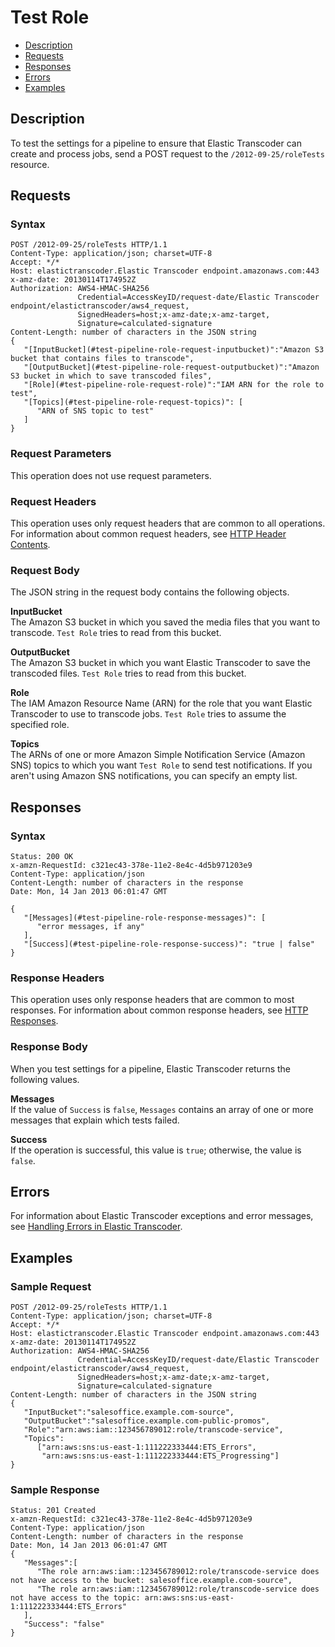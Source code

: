 # Test Role<a name="test-pipeline-role"></a>


+ [Description](#test-pipeline-role-description)
+ [Requests](#test-pipeline-role-requests)
+ [Responses](#test-pipeline-role-responses)
+ [Errors](#test-pipeline-role-response-errors)
+ [Examples](#test-pipeline-role-examples)

## Description<a name="test-pipeline-role-description"></a>

To test the settings for a pipeline to ensure that Elastic Transcoder can create and process jobs, send a POST request to the `/2012-09-25/roleTests` resource\.

## Requests<a name="test-pipeline-role-requests"></a>

### Syntax<a name="test-pipeline-role-request-syntax"></a>

```
POST /2012-09-25/roleTests HTTP/1.1
Content-Type: application/json; charset=UTF-8
Accept: */*
Host: elastictranscoder.Elastic Transcoder endpoint.amazonaws.com:443
x-amz-date: 20130114T174952Z
Authorization: AWS4-HMAC-SHA256 
               Credential=AccessKeyID/request-date/Elastic Transcoder endpoint/elastictranscoder/aws4_request,
               SignedHeaders=host;x-amz-date;x-amz-target,
               Signature=calculated-signature
Content-Length: number of characters in the JSON string
{
   "[InputBucket](#test-pipeline-role-request-inputbucket)":"Amazon S3 bucket that contains files to transcode",
   "[OutputBucket](#test-pipeline-role-request-outputbucket)":"Amazon S3 bucket in which to save transcoded files",
   "[Role](#test-pipeline-role-request-role)":"IAM ARN for the role to test",
   "[Topics](#test-pipeline-role-request-topics)": [
      "ARN of SNS topic to test"
   ]
}
```

### Request Parameters<a name="test-pipeline-role-request-parameters"></a>

This operation does not use request parameters\.

### Request Headers<a name="test-pipeline-role-request-headers"></a>

This operation uses only request headers that are common to all operations\. For information about common request headers, see [HTTP Header Contents](making-http-requests.md#http-request-header)\.

### Request Body<a name="test-pipeline-role-request-body"></a>

The JSON string in the request body contains the following objects\. 

**InputBucket**  
The Amazon S3 bucket in which you saved the media files that you want to transcode\. `Test Role` tries to read from this bucket\. 

**OutputBucket**  
The Amazon S3 bucket in which you want Elastic Transcoder to save the transcoded files\. `Test Role` tries to read from this bucket\.

**Role**  
The IAM Amazon Resource Name \(ARN\) for the role that you want Elastic Transcoder to use to transcode jobs\. `Test Role` tries to assume the specified role\.

**Topics**  
The ARNs of one or more Amazon Simple Notification Service \(Amazon SNS\) topics to which you want `Test Role` to send test notifications\. If you aren't using Amazon SNS notifications, you can specify an empty list\. 

## Responses<a name="test-pipeline-role-responses"></a>

### Syntax<a name="test-pipeline-role-response-syntax"></a>

```
Status: 200 OK
x-amzn-RequestId: c321ec43-378e-11e2-8e4c-4d5b971203e9
Content-Type: application/json
Content-Length: number of characters in the response
Date: Mon, 14 Jan 2013 06:01:47 GMT

{
   "[Messages](#test-pipeline-role-response-messages)": [
      "error messages, if any"
   ],
   "[Success](#test-pipeline-role-response-success)": "true | false"
}
```

### Response Headers<a name="test-pipeline-role-response-headers"></a>

This operation uses only response headers that are common to most responses\. For information about common response headers, see [HTTP Responses](making-http-requests.md#http-response-header)\.

### Response Body<a name="test-pipeline-role-response-body"></a>

When you test settings for a pipeline, Elastic Transcoder returns the following values\.

**Messages**  
If the value of `Success` is `false`, `Messages` contains an array of one or more messages that explain which tests failed\.

**Success**  
If the operation is successful, this value is `true`; otherwise, the value is `false`\.

## Errors<a name="test-pipeline-role-response-errors"></a>

For information about Elastic Transcoder exceptions and error messages, see [Handling Errors in Elastic Transcoder](error-handling.md)\.

## Examples<a name="test-pipeline-role-examples"></a>

### Sample Request<a name="test-pipeline-role-examples-sample-request"></a>

```
POST /2012-09-25/roleTests HTTP/1.1
Content-Type: application/json; charset=UTF-8
Accept: */*
Host: elastictranscoder.Elastic Transcoder endpoint.amazonaws.com:443
x-amz-date: 20130114T174952Z
Authorization: AWS4-HMAC-SHA256 
               Credential=AccessKeyID/request-date/Elastic Transcoder endpoint/elastictranscoder/aws4_request,
               SignedHeaders=host;x-amz-date;x-amz-target,
               Signature=calculated-signature
Content-Length: number of characters in the JSON string
{
   "InputBucket":"salesoffice.example.com-source",
   "OutputBucket":"salesoffice.example.com-public-promos",
   "Role":"arn:aws:iam::123456789012:role/transcode-service",
   "Topics": 
      ["arn:aws:sns:us-east-1:111222333444:ETS_Errors", 
       "arn:aws:sns:us-east-1:111222333444:ETS_Progressing"]
}
```

### Sample Response<a name="test-pipeline-role-examples-sample-response"></a>

```
Status: 201 Created
x-amzn-RequestId: c321ec43-378e-11e2-8e4c-4d5b971203e9
Content-Type: application/json
Content-Length: number of characters in the response
Date: Mon, 14 Jan 2013 06:01:47 GMT
{
   "Messages":[
      "The role arn:aws:iam::123456789012:role/transcode-service does not have access to the bucket: salesoffice.example.com-source",
      "The role arn:aws:iam::123456789012:role/transcode-service does not have access to the topic: arn:aws:sns:us-east-1:111222333444:ETS_Errors"
   ], 
   "Success": "false"
}
```